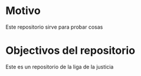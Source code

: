 # Motivo

Este repositorio sirve para probar cosas


# Objectivos del repositorio

Este es un repositorio de la liga de la justicia